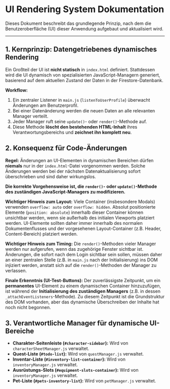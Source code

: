 # UI Rendering System Dokumentation

Dieses Dokument beschreibt das grundlegende Prinzip, nach dem die Benutzeroberfläche (UI) dieser Anwendung aufgebaut und aktualisiert wird.

---

## 1. Kernprinzip: Datengetriebenes dynamisches Rendering

Ein Großteil der UI ist **nicht statisch** in `index.html` definiert. Stattdessen wird die UI dynamisch von spezialisierten JavaScript-Managern generiert, basierend auf dem aktuellen Zustand der Daten in der Firestore-Datenbank.

**Workflow:**
1.  Ein zentraler Listener in `main.js` (`listenToUserProfile`) überwacht Änderungen am Benutzerprofil.
2.  Bei einer Datenänderung werden die neuen Daten an alle relevanten Manager verteilt.
3.  Jeder Manager ruft seine `update()`- oder `render()`-Methode auf.
4.  Diese Methode **löscht den bestehenden HTML-Inhalt** ihres Verantwortungsbereichs und **zeichnet ihn komplett neu**.

## 2. Konsequenz für Code-Änderungen

**Regel:** Änderungen an UI-Elementen in dynamischen Bereichen dürfen **niemals** nur in der `index.html`-Datei vorgenommen werden. Solche Änderungen werden bei der nächsten Datenaktualisierung sofort überschrieben und sind daher wirkungslos.

**Die korrekte Vorgehensweise ist, die `render()`- oder `update()`-Methode des zuständigen JavaScript-Managers zu modifizieren.**

**Wichtiger Hinweis zum Layout:** Viele Container (insbesondere Modals) verwenden `overflow: auto` oder `overflow: hidden`. Absolut positionierte Elemente (`position: absolute`) innerhalb dieser Container können unsichtbar werden, wenn sie außerhalb des initialen Viewports platziert werden. UI-Elemente sollten daher immer innerhalb des normalen Dokumentenflusses und der vorgesehenen Layout-Container (z.B. Header, Content-Bereich) platziert werden.

**Wichtiger Hinweis zum Timing:** Die `render()`-Methoden vieler Manager werden nur aufgerufen, wenn das zugehörige Fenster sichtbar ist. Änderungen, die sofort nach dem Login sichtbar sein sollen, müssen daher an einer zentralen Stelle (z.B. in `main.js` nach der Initialisierung) ins DOM injiziert werden, anstatt sich auf die `render()`-Methoden der Manager zu verlassen.

**Finale Erkenntnis (UI-Test-Buttons):** Der zuverlässigste Zeitpunkt, um ein **permanentes** UI-Element zu einem dynamischen Container hinzuzufügen, ist während der **Initialisierung des zuständigen Managers** (z.B. in dessen `_attachEventListeners`-Methode). Zu diesem Zeitpunkt ist die Grundstruktur des DOM vorhanden, aber das dynamische Überschreiben der Inhalte hat noch nicht begonnen.

## 3. Verantwortliche Manager für dynamische UI-Bereiche

- **Charakter-Seitenleiste (`#character-sidebar`):** Wird von `characterSheetManager.js` verwaltet.
- **Quest-Liste (`#todo-list`):** Wird von `questManager.js` verwaltet.
- **Inventar-Liste (`#inventory-list-container`):** Wird von `inventoryManager.js` verwaltet.
- **Ausrüstungs-Slots (`#equipment-slots-container`):** Wird von `inventoryManager.js` verwaltet.
- **Pet-Liste (`#pets-inventory-list`):** Wird von `petManager.js` verwaltet.